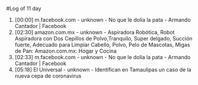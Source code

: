 #Log of 11 day

1. [00:00] m.facebook.com - unknown - No que le dolía la pata - Armando Cantador | Facebook
1. [02:30] amazon.com.mx - unknown - Aspiradora Robótica, Robot Aspiradora con Dos Cepillos de Polvo,Tranquilo, Super delgado, Succión fuerte, Adecuado para Limpiar Cabello, Polvo, Pelo de Mascotas, Migas de Pan: Amazon.com.mx: Hogar y Cocina
1. [02:33] m.facebook.com - unknown - No que le dolía la pata - Armando Cantador | Facebook
1. [05:18] El Universal - unknown - Identifican en Tamaulipas un caso de la nueva cepa de coronavirus
